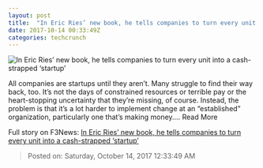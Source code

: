 ```yaml
---
layout: post
title:  "In Eric Ries’ new book, he tells companies to turn every unit into a cash-strapped ‘startup’"
date: 2017-10-14 00:33:49Z
categories: techcrunch
---
```


![In Eric Ries’ new book, he tells companies to turn every unit into a cash-strapped ‘startup’](https://tctechcrunch2011.files.wordpress.com/2017/10/screen-shot-2017-10-13-at-5-34-47-pm.png)

All companies are startups until they aren’t. Many struggle to find their way back, too. It’s not the days of constrained resources or terrible pay or the heart-stopping uncertainty that they’re missing, of course. Instead, the problem is that it’s a lot harder to implement change at an “established” organization, particularly one that’s making money.… Read More


Full story on F3News: [In Eric Ries’ new book, he tells companies to turn every unit into a cash-strapped ‘startup’](http://www.f3nws.com/n/UeE2ND)

> Posted on: Saturday, October 14, 2017 12:33:49 AM
